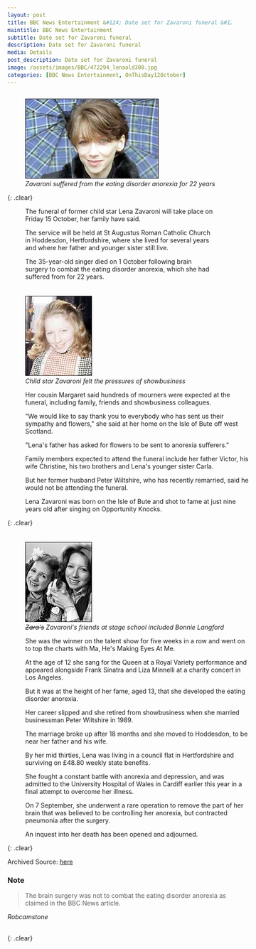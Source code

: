 ```yaml
---
layout: post
title: BBC News Entertainment &#124; Date set for Zavaroni funeral &#124; 12 October 1999
maintitle: BBC News Entertainment
subtitle: Date set for Zavaroni funeral
description: Date set for Zavaroni funeral
media: Details
post_description: Date set for Zavaroni funeral
image: /assets/images/BBC/472294_lenaold300.jpg
categories: [BBC News Entertainment, OnThisDay12October]
---
```


<figure class="fig300">
<img src="/assets/images/BBC/472294_lenaold300.jpg" class="full-width" />
<figcaption>
<cite>Zavaroni suffered from the eating disorder anorexia for 22 years</cite>
</figcaption>
</figure>

{: .clear}

<figure class="fig3">
<p>The funeral of former child star Lena Zavaroni will take place on Friday 15 October, her family have said.</p>
<p>The service will be held at St Augustus Roman Catholic Church in Hoddesdon, Hertfordshire, where she lived for several years and where her father and younger sister still live.</p>
<p>The 35-year-old singer died on 1 October following brain surgery to combat the eating disorder anorexia, which she had suffered from for 22 years.</p>
</figure>

<figure class="fig150">
<img src="/assets/images/BBC/472294_lenayoung150.jpg" class="full-width margin" />
<figcaption>
<cite>Child star Zavaroni felt the pressures of showbusiness</cite>
</figcaption>
</figure>

<figure class="fig2">
<p>Her cousin Margaret said hundreds of mourners were expected at the funeral, including family, friends and showbusiness colleagues.</p>
<p>"We would like to say thank you to everybody who has sent us their sympathy and flowers," she said at her home on the Isle of Bute off west Scotland.</p>
<p>"Lena's father has asked for flowers to be sent to anorexia sufferers."</p>
<p>Family members expected to attend the funeral include her father Victor, his wife Christine, his two brothers and Lena's younger sister Carla.</p>
<p>But her former husband Peter Wiltshire, who has recently remarried, said he would not be attending the funeral.</p>
<p>Lena Zavaroni was born on the Isle of Bute and shot to fame at just nine years old after singing on Opportunity Knocks.</p>
</figure>

{: .clear}

<figure class="fig150">
<img src="/assets/images/BBC/472294_enanadbonnie150.jpg" class="full-width margin" />
<figcaption>
<cite><s>Zara's</s> Zavaroni's friends at stage school included Bonnie Langford</cite>
</figcaption>
</figure>

<figure class="fig2">
<p>She was the winner on the talent show for five weeks in a row and went on to top the charts with Ma, He's Making Eyes At Me.</p>
<p>At the age of 12 she sang for the Queen at a Royal Variety performance and appeared alongside Frank Sinatra and Liza Minnelli at a charity concert in Los Angeles.</p>
<p>But it was at the height of her fame, aged 13, that she developed the eating disorder anorexia.</p>
<p>Her career slipped and she retired from showbusiness when she married businessman Peter Wiltshire in 1989.</p>
<p>The marriage broke up after 18 months and she moved to Hoddesdon, to be near her father and his wife.</p>
<p>By her mid thirties, Lena was living in a council flat in Hertfordshire and surviving on £48.80 weekly state benefits.</p>
<p>She fought a constant battle with anorexia and depression, and was admitted to the University Hospital of Wales in Cardiff earlier this year in a final attempt to overcome her illness.</p>
<p>On 7 September, she underwent a rare operation to remove the part of her brain that was believed to be controlling her anorexia, but contracted pneumonia after the surgery.</p>
<p>An inquest into her death has been opened and adjourned.</p>
</figure>

{: .clear}

Archived Source: [here](http://news.bbc.co.uk/1/hi/entertainment/472294.stm)

### Note
> The brain surgery was not to combat the eating disorder anorexia as claimed in the BBC News article.

<cite>Robcamstone</cite>

<br />{: .clear}

<style>
.margin {margin-top: 7px;}
.fig300 {float:left; width:300px;}
.fig150 {float:left; width:150px;}
.fig1 {width:20%;}
.fig2 {width:78%;}
@media screen and (orientation:portrait) {.fig1, .fig2, .fig150, .fig300 {width:100%;}}
</style>
